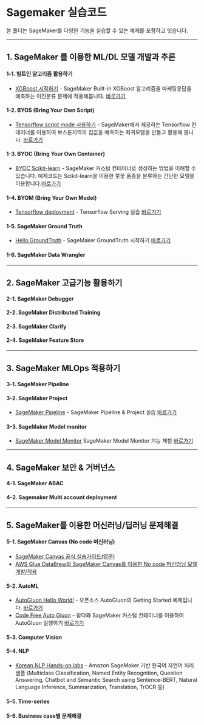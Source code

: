 # Sagemaker 실습코드

본 폴더는 SageMaker를 다양한 기능을 실습할 수 있는 예제를 포함하고 잇습니다.

---
## 1. SageMaker 를 이용한 ML/DL 모델 개발과 추론

#### 1-1. 빌트인 알고리즘 활용하기

- [XGBoost 시작하기](xgboost/Readme.md) - SageMaker Built-in XGBoost 알고리즘을 마케팅응답을 예측하는 이진분류 문제에 적용해봅니다. [바로가기](xgboost/Readme.md)

#### 1-2. BYOS (Bring Your Own Script)

- [Tensorflow script mode 사용하기](byos-tensorflow/Readme.md) - SageMaker에서 제공하는 Tensorflow 컨테이너를 이용하여 보스톤지역의 집값을 예측하는 회귀모델을 만들고 활용해 봅니다. [바로가기](byos-tensorflow/Readme.md) 

#### 1-3. BYOC (Bring Your Own Container)

- [BYOC Scikit-learn](byoc/scikit_bring_your_own/scikit_bring_your_own.ipynb) - SageMaker 커스텀 컨테이너로 생성하는 방법을 이해할 수 있습니다. 예제코드는 Scikit-learn을 이용한 붓꽃 품종을 분류하는 간단한 모델을 이용합니다.[바로가기](byoc/scikit_bring_your_own/scikit_bring_your_own.ipynb)

#### 1-4. BYOM (Bring Your Own Model)

- [Tensorflow deployment](tf-deploy/README.md) - Tensorflow Serving 실습 [바로가기](tf-deploy/README.md)

#### 1-5. SageMaker Ground Truth

- [Hello GroundTruth](hello-gt/README.md) - SageMaker GroundTruth 시작하기 [바로가기](hello-gt/README.md)

#### 1-6. SageMaker Data Wrangler


---

## 2. SageMaker 고급기능 활용하기

#### 2-1. SageMaker Debugger

#### 2-2. SageMaker Distributed Training

#### 2-3. SageMaker Clarify

#### 2-4. SageMaker Feature Store


---

## 3. SageMaker MLOps 적용하기

#### 3-1. SageMaker Pipeline

#### 3-2. SageMaker Project
- [SageMaker Pipeline](sm-pipeline/README.md) - SageMaker Pipeline & Project 실습 [바로가기](sm-pipeline/README.md)

#### 3-3. SageMaker Model monitor

- [SageMaker Model Monitor](model-monitor/SageMaker-ModelMonitoring.ipynb) SageMaker Model Monitor 기능 체험 [바로가기](model-monitor/SageMaker-ModelMonitoring.ipynb)

---
## 4. SageMaker 보안 & 거버넌스

#### 4-1. SageMaker ABAC

#### 4-2. Sagemaker Multi account deployment


---
## 5. SageMaker를 이용한 머신러닝/딥러닝 문제해결

#### 5-1. SageMaker Canvas (No code 머신러닝)
- [SageMaker Canvas 공식 실습가이드(영문)](https://catalog.us-east-1.prod.workshops.aws/workshops/80ba0ea5-7cf9-4b8c-9d3f-1cd988b6c071/en-US/)
- [AWS Glue DataBrew와 SageMaker Canvas를 이용한 No code 머신러닝 모델 개발/적용](canvas-and-glue-databrew/Readme.md)

#### 5-2. AutoML
- [AutoGluon Hello World!](autogluon/autogluon_helloworld.ipynb) - 오픈소스 AutoGluon의 Getting Started 예제입니다. [바로가기](autogluon/autogluon_helloworld.ipynb)
- [Code Free Auto Gluon](autogluon/README.md) - 람다와 SageMaker 커스텀 컨테이너를 이용하여 AutoGluon 실행하기 [바로가기](autogluon/README.md)

#### 5-3. Computer Vision

#### 5-4. NLP

- [Korean NLP Hands-on labs](sm-kornlp-usecases) - Amazon SageMaker 기반 한국어 자연어 처리 샘플 (Multiclass Classification, Named Entity Recognition, Question Answering, Chatbot and Semantic Search using Sentence-BERT, Natural Language Inference, Summarization, Translation, TrOCR 등)


#### 5-5. Time-series

#### 5-6. Business case별 문제해결



